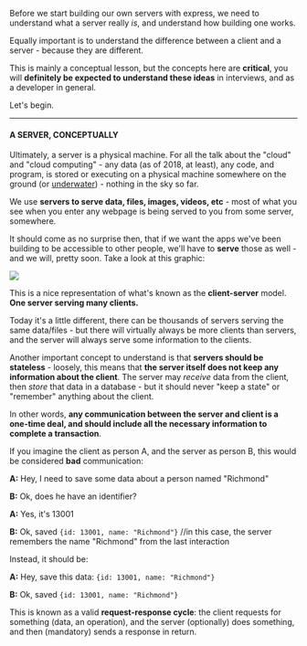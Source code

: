 
Before we start building our own servers with express, we need to understand what a server really _is_, and understand how building one works.

  

Equally important is to understand the difference between a client and a server - because they are different.

  

This is mainly a conceptual lesson, but the concepts here are **critical**, you will **definitely be expected to understand these ideas** in interviews, and as a developer in general.

  

Let's begin.

  

----------

  

#### **A SERVER, CONCEPTUALLY**

  

Ultimately, a server is a physical machine. For all the talk about the "cloud" and "cloud computing" - any data (as of 2018, at least), any code, and program, is stored or executing on a physical machine somewhere on the ground (or [underwater](https://thenextweb.com/microsoft/2018/06/07/microsoft-just-dropped-864-servers-into-the-sea-to-run-an-underwater-data-center/)) - nothing in the sky so far.

  

We use **servers to serve data, files, images, videos, etc** - most of what you see when you enter any webpage is being served to you from some server, somewhere.

  

It should come as no surprise then, that if we want the apps we've been building to be accessible to other people, we'll have to **serve** those as well - and we will, pretty soon. Take a look at this graphic:

![](https://assets-global.website-files.com/620d42e86cb8ec4d0839e59d/6230ef96eb40de02b0e3fbd0_61c9fc4838f10a5389c9cbca_Client-Server-Diagram.jpeg)



This is a nice representation of what's known as the **client-server** model. **One server serving many clients.**

  

Today it's a little different, there can be thousands of servers serving the same data/files - but there will virtually always be more clients than servers, and the server will always serve some information to the clients.

  

Another important concept to understand is that **servers should be stateless** - loosely, this means that **the server itself does not keep any information about the client**. The server may _receive_ data from the client, then _store_ that data in a database - but it should never "keep a state" or "remember" anything about the client.

  

In other words, **any communication between the server and client is a one-time deal, and should include all the necessary information to complete a transaction**.

  

If you imagine the client as person A, and the server as person B, this would be considered **bad** communication:

  

**A:** Hey, I need to save some data about a person named "Richmond"

**B:** Ok, does he have an identifier?

**A:** Yes, it's 13001

**B:** Ok, saved ``{id: 13001, name: "Richmond"}`` //in this case, the server remembers the name "Richmond" from the last interaction

  

Instead, it should be:

  

**A:** Hey, save this data: ``{id: 13001, name: "Richmond"}``

**B:** Ok, saved ``{id: 13001, name: "Richmond"}``

  

This is known as a valid **request-response cycle**: the client requests for something (data, an operation), and the server (optionally) does something, and then (mandatory) sends a response in return.